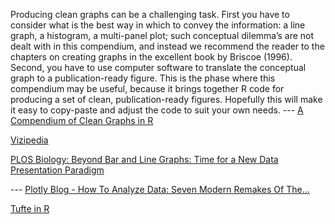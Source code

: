 <!-- njnmdoc:  title="Visualization"  -->
Producing clean graphs can be a challenging task. First you have to consider what is the best way in which to convey the information: a line graph, a histogram, a multi-panel plot; such conceptual dilemma’s are not dealt with in this compendium, and instead we recommend the reader to the chapters on creating graphs in the excellent book by Briscoe (1996). Second, you have to use computer software to translate the conceptual graph to a publication-ready figure. This is the phase where this compendium may be useful, because it brings together R code for producing a set of clean, publication-ready figures. Hopefully this will make it easy to copy-paste and adjust the code to suit your own needs. --- [A Compendium of Clean Graphs in R](http://shinyapps.org/apps/RGraphCompendium/index.php#introduction)

[Vizipedia](http://www.vizipedia.com/)

[PLOS Biology: Beyond Bar and Line Graphs: Time for a New Data Presentation Paradigm](http://journals.plos.org/plosbiology/article?id=10.1371/journal.pbio.1002128)



 --- [Plotly Blog - How To Analyze Data: Seven Modern Remakes Of The...](http://blog.plot.ly/post/120532468127/how-to-analyze-data-seven-modern-remakes-of-the)

[Tufte in R](http://motioninsocial.com/tufte/)

